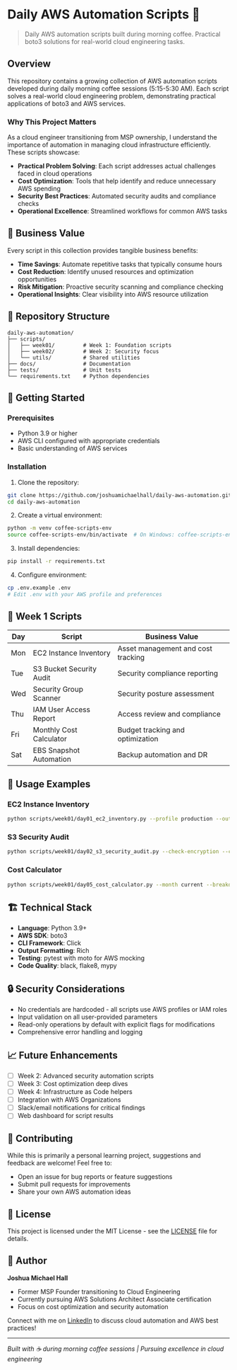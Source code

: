 # Daily AWS Automation Scripts 🚀

> Daily AWS automation scripts built during morning coffee. Practical boto3 solutions for real-world cloud engineering tasks.

## Overview

This repository contains a growing collection of AWS automation scripts developed during daily morning coffee sessions (5:15-5:30 AM). Each script solves a real-world cloud engineering problem, demonstrating practical applications of boto3 and AWS services.

### Why This Project Matters

As a cloud engineer transitioning from MSP ownership, I understand the importance of automation in managing cloud infrastructure efficiently. These scripts showcase:

- **Practical Problem Solving**: Each script addresses actual challenges faced in cloud operations
- **Cost Optimization**: Tools that help identify and reduce unnecessary AWS spending
- **Security Best Practices**: Automated security audits and compliance checks
- **Operational Excellence**: Streamlined workflows for common AWS tasks

## 🎯 Business Value

Every script in this collection provides tangible business benefits:

- **Time Savings**: Automate repetitive tasks that typically consume hours
- **Cost Reduction**: Identify unused resources and optimization opportunities
- **Risk Mitigation**: Proactive security scanning and compliance checking
- **Operational Insights**: Clear visibility into AWS resource utilization

## 📁 Repository Structure

```
daily-aws-automation/
├── scripts/
│   ├── week01/         # Week 1: Foundation scripts
│   ├── week02/         # Week 2: Security focus
│   └── utils/          # Shared utilities
├── docs/               # Documentation
├── tests/              # Unit tests
└── requirements.txt    # Python dependencies
```

## 🚀 Getting Started

### Prerequisites

- Python 3.9 or higher
- AWS CLI configured with appropriate credentials
- Basic understanding of AWS services

### Installation

1. Clone the repository:
```bash
git clone https://github.com/joshuamichaelhall/daily-aws-automation.git
cd daily-aws-automation
```

2. Create a virtual environment:
```bash
python -m venv coffee-scripts-env
source coffee-scripts-env/bin/activate  # On Windows: coffee-scripts-env\Scripts\activate
```

3. Install dependencies:
```bash
pip install -r requirements.txt
```

4. Configure environment:
```bash
cp .env.example .env
# Edit .env with your AWS profile and preferences
```

## 📅 Week 1 Scripts

| Day | Script | Business Value |
|-----|--------|----------------|
| Mon | EC2 Instance Inventory | Asset management and cost tracking |
| Tue | S3 Bucket Security Audit | Security compliance reporting |
| Wed | Security Group Scanner | Security posture assessment |
| Thu | IAM User Access Report | Access review and compliance |
| Fri | Monthly Cost Calculator | Budget tracking and optimization |
| Sat | EBS Snapshot Automation | Backup automation and DR |

## 🔧 Usage Examples

### EC2 Instance Inventory
```bash
python scripts/week01/day01_ec2_inventory.py --profile production --output csv
```

### S3 Security Audit
```bash
python scripts/week01/day02_s3_security_audit.py --check-encryption --check-public
```

### Cost Calculator
```bash
python scripts/week01/day05_cost_calculator.py --month current --breakdown-by-service
```

## 🏗️ Technical Stack

- **Language**: Python 3.9+
- **AWS SDK**: boto3
- **CLI Framework**: Click
- **Output Formatting**: Rich
- **Testing**: pytest with moto for AWS mocking
- **Code Quality**: black, flake8, mypy

## 🔒 Security Considerations

- No credentials are hardcoded - all scripts use AWS profiles or IAM roles
- Input validation on all user-provided parameters
- Read-only operations by default with explicit flags for modifications
- Comprehensive error handling and logging

## 📈 Future Enhancements

- [ ] Week 2: Advanced security automation scripts
- [ ] Week 3: Cost optimization deep dives
- [ ] Week 4: Infrastructure as Code helpers
- [ ] Integration with AWS Organizations
- [ ] Slack/email notifications for critical findings
- [ ] Web dashboard for script results

## 🤝 Contributing

While this is primarily a personal learning project, suggestions and feedback are welcome! Feel free to:

- Open an issue for bug reports or feature suggestions
- Submit pull requests for improvements
- Share your own AWS automation ideas

## 📝 License

This project is licensed under the MIT License - see the [LICENSE](LICENSE) file for details.

## 👤 Author

**Joshua Michael Hall**
- Former MSP Founder transitioning to Cloud Engineering
- Currently pursuing AWS Solutions Architect Associate certification
- Focus on cost optimization and security automation

Connect with me on [LinkedIn](https://linkedin.com/in/joshuamichaelhall) to discuss cloud automation and AWS best practices!

---

*Built with ☕ during morning coffee sessions | Pursuing excellence in cloud engineering*